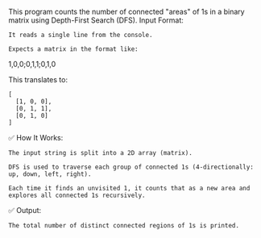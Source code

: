 This program counts the number of connected "areas" of 1s in a binary matrix using Depth-First Search (DFS).
Input Format:

    It reads a single line from the console.

    Expects a matrix in the format like:

1,0,0;0,1,1;0,1,0

This translates to:

    [
      [1, 0, 0],
      [0, 1, 1],
      [0, 1, 0]
    ]

✅ How It Works:

    The input string is split into a 2D array (matrix).

    DFS is used to traverse each group of connected 1s (4-directionally: up, down, left, right).

    Each time it finds an unvisited 1, it counts that as a new area and explores all connected 1s recursively.

✅ Output:

    The total number of distinct connected regions of 1s is printed.
